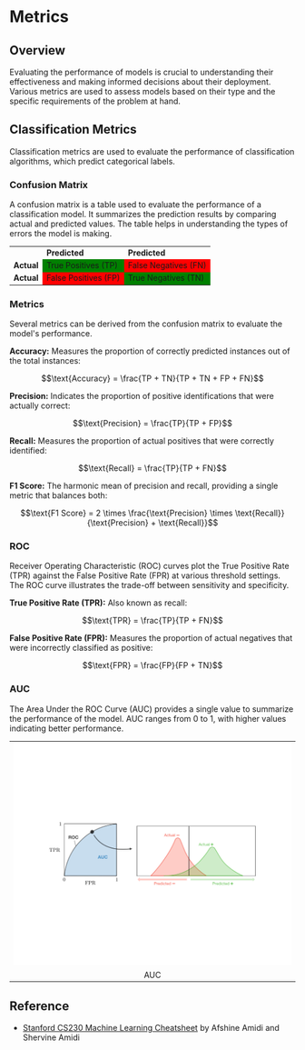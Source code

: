 # Metrics

## Overview

Evaluating the performance of models is crucial to understanding their effectiveness and making informed decisions about their deployment. Various metrics are used to assess models based on their type and the specific requirements of the problem at hand.

## Classification Metrics

Classification metrics are used to evaluate the performance of classification algorithms, which predict categorical labels. 

### Confusion Matrix

A confusion matrix is a table used to evaluate the performance of a classification model. It summarizes the prediction results by comparing actual and predicted values. The table helps in understanding the types of errors the model is making.

<table>
    <tr>
        <td></td>
        <td><strong>Predicted</strong></td>
        <td><strong>Predicted</strong></td>
    </tr>
    <tr>
        <td><strong>Actual</strong></td>
        <td bgcolor="green">True Positives (TP)</td>
        <td bgcolor="red">False Negatives (FN)</td>
    </tr>
    <tr>
        <td><strong>Actual</strong></td>
        <td bgcolor="red">False Positives (FP)</td>
        <td bgcolor="green">True Negatives (TN)</td>
    </tr>
</table>

### Metrics

Several metrics can be derived from the confusion matrix to evaluate the model's performance.

**Accuracy:** Measures the proportion of correctly predicted instances out of the total instances:

$$\text{Accuracy} = \frac{TP + TN}{TP + TN + FP + FN}$$

**Precision:** Indicates the proportion of positive identifications that were actually correct:

$$\text{Precision} = \frac{TP}{TP + FP}$$

**Recall:** Measures the proportion of actual positives that were correctly identified:

$$\text{Recall} = \frac{TP}{TP + FN}$$

**F1 Score:** The harmonic mean of precision and recall, providing a single metric that balances both:

$$\text{F1 Score} = 2 \times \frac{\text{Precision} \times \text{Recall}}{\text{Precision} + \text{Recall}}$$

### ROC

Receiver Operating Characteristic (ROC) curves plot the True Positive Rate (TPR) against the False Positive Rate (FPR) at various threshold settings. The ROC curve illustrates the trade-off between sensitivity and specificity.

**True Positive Rate (TPR):** Also known as recall:

$$\text{TPR} = \frac{TP}{TP + FN}$$

**False Positive Rate (FPR):** Measures the proportion of actual negatives that were incorrectly classified as positive:

$$\text{FPR} = \frac{FP}{FP + TN}$$

### AUC

The Area Under the ROC Curve (AUC) provides a single value to summarize the performance of the model. AUC ranges from 0 to 1, with higher values indicating better performance.

<table>
<tr>
    <td><img src="/metrics/img/1.png" width="512"></td>
</tr>
<tr>
    <td align="center">AUC</td>
</tr>
</table>

## Reference

- [Stanford CS230 Machine Learning Cheatsheet](https://stanford.edu/~shervine/teaching/cs-229) by Afshine Amidi and Shervine Amidi